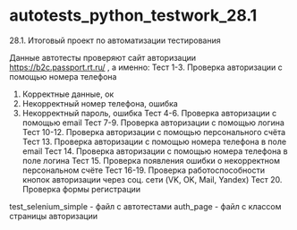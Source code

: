 # autotests_python_testwork_28.1
 28.1. Итоговый проект по автоматизации тестирования
 
Данные автотесты проверяют сайт авторизации https://b2c.passport.rt.ru/ , а именно:
Тест 1-3. Проверка авторизации с помощью номера телефона
 1) Корректные данные, ок
 2) Некорректный номер телефона, ошибка
 3) Некорректный пароль, ошибка
Тест 4-6. Проверка авторизации с помощью email
Тест 7-9. Проверка авторизации с помощью логина
Тест 10-12. Проверка авторизации с помощью персонального счёта
Тест 13. Проверка авторизации с помощью номера телефона в поле email
Тест 14. Проверка авторизации с помощью номера телефона в поле логина
Тест 15. Проверка появления ошибки о некорректном персональном счёте
Тест 16-19. Проверка работоспособности кнопок авторизации через соц. сети (VK, OK, Mail, Yandex)
Тест 20. Проверка формы регистрации

test_selenium_simple - файл с автотестами
auth_page - файл с классом страницы авторизации
